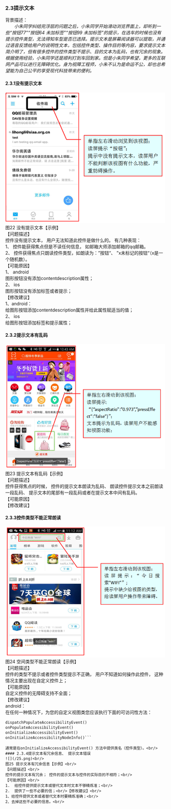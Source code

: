 


### 2.3提示文本

背景描述：<br/>
　　*小朱同学纠结完浮层的问题之后，小朱同学开始滑动浏览界面上，却听到一些“按钮77”“按钮64 未加标签”“按钮99 未加标签”的提示，在选车的时候也没有提示控件类型，无法得知车型是否已选择。提示文本是屏幕阅读器可以提取，并通过语音反馈给用户的说明性文本，包括控件类型、操作目的等内容，要求提示文本简介明了，但有很多控件的控件类型不提示、目的文本为乱码，也有冗余的现象。根据使用经验，小朱同学还是顺利打到车回到家。但是小朱同学希望，更多的互联网产品可以进行无障碍优化。身为视障工程师，小朱不认为是命运不公，却也总希望能为自己公平的享受现代科技带来的便利。*<br/>
#### 2.3.1没有提示文本
![](/22.png)<br/>
图22 没有提示文本【示例】<br/>
【问题描述】<br/>
控件没有提示文本， 用户无法知道此控件是做什么的。 有几种表现：<br/> 1、 控件能获得焦点但是不读任何信息， 如邮箱大师添加邮箱的qq邮箱。<br/> 2、 控件获得焦点只朗读控件类型，如朗读为：”按钮“、 ”x未标记的按钮“（x是一个随机数）。<br/>
【可能原因】<br/>
1、 android<br/>
图形按钮没有添加contentdescription属性；<br/>
2、 ios<br/>
图形按钮没有添加标签或者提示；<br/>
【修改建议】<br/>
1、android：<br/>
给图形按钮添加contentdescription属性并给此属性赋适当的值；<br/>
2、 ios<br/>
给图形按钮添加标签和提示属性；
#### 2.3.2提示文本有乱码
![](/23.png)<br/>
图23 提示文本有乱码【示例】<br/>
【问题描述】<br/>
控件获得焦点的时候， 控件的提示文本朗读为乱码、 朗读控件提示文本之前朗读一段乱码、 提示文本的尾部有一段乱码或者在提示文本中间有乱码。<br/>
【可能原因】<br/>
【修改建议】<br/>
#### 2.3.3控件类型不能正常朗读
![](/24.png)<br/>
图24 空间类型不能正常朗读【示例】<br/>
【问题描述】<br/>
控件的类型不提示或者控件类型提示不正确， 用户不知道如何操作此控件， 这种情况主要出现在自定义控件上；<br/>
【可能原因】<br/>
自定义控件的无障碍支持不全面；<br/>
【修改建议】<br/>
android：<br/>
在任何一种情况下，为您的自定义视图类您应该执行下面的可访问性方法：<br/>
```
dispatchPopulateAccessibilityEvent()
onPopulateAccessibilityEvent()
onInitializeAccessibilityEvent()
onInitializeAccessibilityNodeInfo()```

通常是在onInitializeAccessibilityEvent() 方法中提供类名（控件类型）。<br/>
#### 2.3.4提示文本有冗余信息、 提示文本错误
![](/25.png)<br/>
图25 提示文本有冗余信息【示例】<br/>
【问题描述】<br/>
控件的提示文本有冗余； 控件的提示文本与控件的实际目的不相符；<br/>
【可能原因】<br/>
1.	给控件提供提示文本或替代文本时文本不够精炼准；<br/>
2.	提供了一些不必要的信；<br/>【修改建议】<br/>
1、给控件提供文本或者替代文本时要精炼准确；<br/>
2、去掉这些不必要的信息。<br/>
